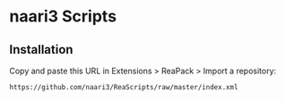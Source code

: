 # naari3 Scripts

## Installation

Copy and paste this URL in Extensions > ReaPack > Import a repository:

```
https://github.com/naari3/ReaScripts/raw/master/index.xml
```
